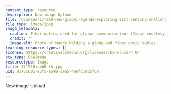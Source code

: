 ```yaml
---
content_type: resource
description: New image Upload
file: /courses/17-918-new-global-agenda-exploring-21st-century-challenges-through-innovations-in-information-technologies-january-iap-2006/9176c60183f5e5483ea54e6fcce25f69_17-918iap06-th.jpg
file_type: image/jpeg
image_metadata:
  caption: Fiber optics used for global communication. (Image courtesy of [NASA](http://www.nasa.gov/).)
  credit: ''
  image-alt: Photo of hands holding a globe and fiber optic cables.
learning_resource_types: []
license: https://creativecommons.org/licenses/by-nc-sa/4.0/
ocw_type: OCWImage
resourcetype: Image
title: 17-918iap06-th.jpg
uid: 9176c601-83f5-e548-3ea5-4e6fcce25f69
---
```

New image Upload